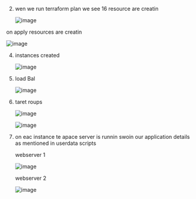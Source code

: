 






2) wen we run terraform plan we see 16 resource are creatin


   ![image](https://github.com/user-attachments/assets/9f7e14f9-2169-4f38-8ca7-085bbf09cb51)


on apply resources are creatin 


![image](https://github.com/user-attachments/assets/d827e2ff-e274-4aba-a42b-aa8725b0fe18)



4) instances created


   ![image](https://github.com/user-attachments/assets/4603a590-e499-46ed-9a0e-52059f16ea29)


5) load Bal

   ![image](https://github.com/user-attachments/assets/974a4b24-9e34-41ad-b692-98ee79828d32)


6) taret roups


   ![image](https://github.com/user-attachments/assets/1ff7404f-23d4-49fa-8aad-ca1f504a6376)


   ![image](https://github.com/user-attachments/assets/0fcf03e1-d54a-4d44-840c-9b84b5fa7279)



7) on eac instance te apace server is runnin swoin our application details as mentioned in userdata scripts

   webserver 1

   ![image](https://github.com/user-attachments/assets/13f80f45-c64b-4a79-b3b9-9b0514f58d04)


   webserver 2


   ![image](https://github.com/user-attachments/assets/5a918214-7e80-4ee1-a448-0a579bb44f93)








